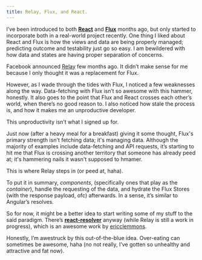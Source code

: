 ```yaml
---
title: Relay, Flux, and React. 
---
```



I’ve been introduced to both [**React**](https://facebook.github.io/react) and [**Flux**](https://facebook.github.io/flux) months ago, but only started to incorporate both in a real-world project recently. One thing I liked about React and Flux is how the views and data are being properly managed; predicting outcome and testability just go so easy. I am bewildered with how data and states are having proper separation of concerns.

Facebook announced [Relay](https://gist.github.com/wincent/598fa75e22bdfa44cf47#What_is_Relay) few months ago. It didn’t make sense for me because I only thought it was a replacement for Flux.

However, as I wade through the tides with Flux, I noticed a few weaknesses along the way. Data-fetching with Flux isn’t so awesome with this hammer, honestly. It also goes to the point that Flux and React crosses each other’s world, when there’s no good reason to. I also noticed how stale the process is, and how it makes me an unproductive developer.

This unproductivity isn’t what I signed up for.

Just now (after a heavy meal for a breakfast) giving it some thought, Flux's primary strength isn't fetching data; it's managing data. Although the majority of examples include data-fetching and API requests, it’s starting to hit me that Flux is crossing another territory that someone has already peed at; it's hammering nails it wasn't supposed to hmamer.

This is where Relay steps in (or peed at, haha).

To put it in summary, *components*, (specifically ones that play as the *container*), handle the requesting of the data, and hydrate the Flux Stores (with the response payload, ofc) afterwards. In a sense, it’s similar to Angular’s resolves.

So for now, it might be a better idea to start writing some of my stuff to the said paradigm. There’s [**react-resolver**](https://github.com/ericclemmons/react-resolver/) anyway (while Relay is still a work in progress), which is an awesome work by [ericclemmons](https://github.com/ericclemmons/).

Honestly, I’m awestruck by this out-of-the-blue idea. Over-eating can sometimes be awesome, haha (no not really, I’ve gotten so unhealthy and attractive and fat now).
